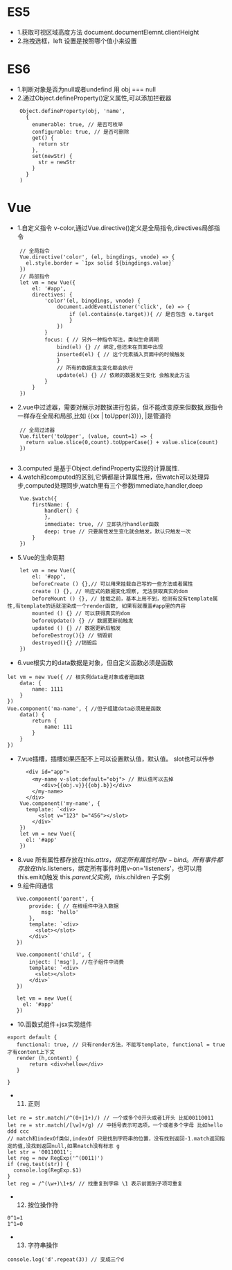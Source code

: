 # ES5
- 1.获取可视区域高度方法 document.documentElemnt.clientHeight
- 2.拖拽选框，left 设置是按照哪个值小来设置
# ES6
- 1.判断对象是否为null或者undefind 用 obj === null
- 2.通过Object.defineProperty()定义属性,可以添加拦截器
```
    Object.defineProperty(obj, 'name', 
      {
        enumerable: true, // 是否可枚举
        configurable: true, // 是否可删除
        get() {
          return str
        },
        set(newStr) {
          str = newStr
        }
      }
    )
```
# Vue
- 1.自定义指令 v-color,通过Vue.directive()定义是全局指令,directives局部指令
```
    // 全局指令
    Vue.directive('color', (el, bingdings, vnode) => {
      el.style.border = `1px solid ${bingdings.value}`
    })
    // 局部指令
    let vm = new Vue({
        el: '#app',
        directives: {
            'color'(el, bingdings, vnode) {
                document.addEventListener('click', (e) => {
                    if (el.contains(e.target)){ // 是否包含 e.target
                    }
                })
            }
            focus: { // 另外一种指令写法，类似生命周期
                bind(el) {} // 绑定,但还未在页面中出现
                inserted(el) { // 这个元素插入页面中的时候触发
                }
                // 所有的数据发生变化都会执行
                update(el) {} // 依赖的数据发生变化 会触发此方法
            }
        }
    })
```
- 2.vue中过滤器，需要对展示对数据进行包装，但不能改变原来但数据,跟指令一样存在全局和局部,比如 {{xx | toUpper(3)}}, 
|是管道符
```
    // 全局过滤器
    Vue.filter('toUpper', (value, count=1) => {
      return value.slice(0,count).toUpperCase() + value.slice(count)
    })
    
```
- 3.computed 是基于Object.defindProperty实现的计算属性.
- 4.watch和computed的区别,它俩都是计算属性用，但watch可以处理异步,computed处理同步,watch里有三个参数immediate,handler,deep
```
    Vue.$watch({
        firstName: {
            handler() { 
            },
            immediate: true, // 立即执行handler函数
            deep: true // 只要属性发生变化就会触发，默认只触发一次
        }
    })
```
- 5.Vue的生命周期
```
    let vm = new Vue({
        el: '#app',
        beforeCreate () {},// 可以用来挂载自己写的一些方法或者属性
        create () {}, // 响应式的数据变化观察, 无法获取真实的dom
        beforeMount () {}, // 挂载之前，基本上用不到，检测有没有template属性,有template的话就渲染成一个render函数, 如果有就覆盖#app里的内容
        mounted () {} // 可以获得真实的dom
        beforeUpdate() {} // 数据更新前触发
        updated () {} // 数据更新后触发
        beforeDestroy(){} // 销毁前
        destroyed(){} //销毁后
    })
```
- 6.vue根实力的data数据是对象，但自定义函数必须是函数
```
let vm = new Vue({ // 根实例data是对象或者是函数
    data: {
        name: 1111
    }
})
Vue.component('ma-name', { //但子组建data必须是是函数
    data() {
        return {
            name: 111
        }
    }
})
```
- 7.vue插槽，插槽如果匹配不上可以设置默认值，<slot>默认值</slot>。
    slot也可以传参
```
      <div id="app">
        <my-name v-slot:default="obj"> // 默认值可以去掉
           <div>{{obj.v}}{{obj.b}}</div>
        </my-name>
      </div>
    Vue.component('my-name', {
      template: `<div>
          <slot v="123" b="456"></slot>
        </div>`
    })
    let vm = new Vue({
      el: '#app'
    })
```
- 8.vue 所有属性都存放在this.$attrs，绑定所有属性时用v-bind。
    所有事件都存放在this.$listeners，绑定所有事件时用v-on='listeners'，也可以用this.emit()触发
    this.$parent 父实例，this.$children 子实例
- 9.组件间通信
 ```
    Vue.component('parent', {
        provide: { // 在根组件中注入数据
            msg: 'hello'
        },
        template: `<div>
          <slot></slot>
        </div>`
    })
    
    Vue.component('child', {
        inject: ['msg'], //在子组件中消费
        template: `<div>
          <slot></slot>
        </div>`
    })

    let vm = new Vue({
      el: '#app'
    })
 ```
 - 10.函数式组件+jsx实现组件
 ```
 export default {
    functional: true, // 只有render方法，不能写template, functional = true才有content上下文
    render (h,content) {
        return <div>hellow</div>
    }
    
 }
 ```
 - 11. 正则
 ```
 let re = str.match(/^(0+|1+)/) // 一个或多个0开头或者1开头 比如00110011
 let re = str.match(/[\w]+/g) // 中括号表示可选项，一个或者多个字母 比如hello ddd ccc
 // match和indexOf类似,indexOf 只是找到字符串的位置，没有找到返回-1.match返回指定的值,没找到返回null,如果match没有标志 g
 let str = '00110011';
 let reg = new RegExp('^(0011)')
 if (reg.test(str)) {
   console.log(RegExp.$1)
 }
 let reg = /^(\w+)\1+$/ // 找重复到字串 \1 表示前面到子项可重复
 ```
 - 12. 按位操作符 
 ```
 0^1=1
 1^1=0
 ```
 - 13. 字符串操作
 ```
 console.log('d'.repeat(3)) // 变成三个d
 ```
